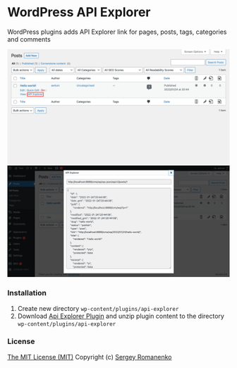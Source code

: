# WordPress API Explorer

WordPress plugins adds API Explorer link for pages, posts, tags, categories and comments

![](./preview-1.png)
![](./preview-2.png)

### Installation

1. Create new directory `wp-content/plugins/api-explorer`
2. Download [Api Explorer Plugin](https://github.com/Awilum/wp-api-explorer/releases) and unzip plugin content to the directory `wp-content/plugins/api-explorer`

### License

[The MIT License (MIT)](https://github.com/wp-extends/api-explorer/blob/master/LICENSE)
Copyright (c) [Sergey Romanenko](https://github.com/Awilum)
